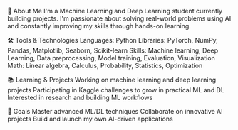 👋 About Me
I'm a Machine Learning and Deep Learning student currently building projects. I'm passionate about solving real-world problems using AI and constantly improving my skills through hands-on learning.

🛠️ Tools & Technologies
Languages: Python
Libraries: PyTorch, NumPy, Pandas, Matplotlib, Seaborn, Scikit-learn
Skills: Machine learning, Deep Learning, Data preprocessing, Model training, Evaluation, Visualization
Math: Linear algebra, Calculus, Probability, Statistics, Optimization

📚 Learning & Projects
Working on machine learning and deep learning projects
Participating in Kaggle challenges to grow in practical ML and DL
Interested in research and building ML workflows

🌱 Goals
Master advanced ML/DL techniques
Collaborate on innovative AI projects
Build and launch my own AI-driven applications
